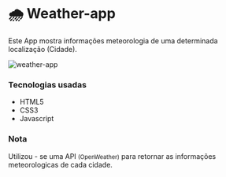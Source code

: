 # 🌧️ Weather-app

<p>
Este App mostra informações meteorologia de uma determinada localização (Cidade). 
  
![weather-app](https://user-images.githubusercontent.com/89852935/131729953-5395a41a-2b43-4189-bae9-c9886f0b9d94.PNG)

### Tecnologias usadas

- HTML5
- CSS3
- Javascript
  
 ### Nota
  
 <p>
   Utilizou - se uma API <small>(OpenWeather)</small> para retornar as informações meteorologicas de cada cidade.
  

